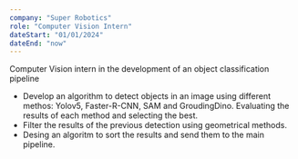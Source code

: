 ```yaml
---
company: "Super Robotics"
role: "Computer Vision Intern"
dateStart: "01/01/2024"
dateEnd: "now"
---
```


Computer Vision intern in the development of an object classification pipeline

- Develop an algorithm to detect objects in an image using different methos: Yolov5, Faster-R-CNN, SAM and GroudingDino. Evaluating the results of each method and selecting the best.
- Filter the results of the previous detection using geometrical methods.
- Desing an algoritm to sort the results and send them to the main pipeline.
